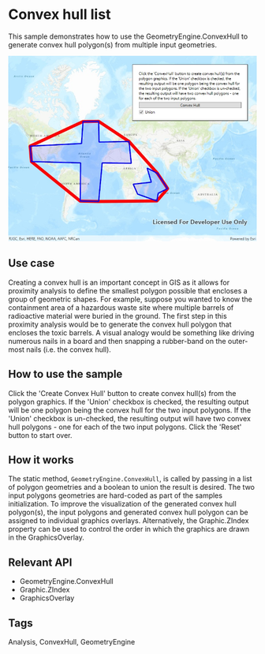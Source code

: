 # Convex hull list

This sample demonstrates how to use the GeometryEngine.ConvexHull to generate convex hull polygon(s) from multiple input geometries.

![screenshot](ConvexHullList.jpg)

## Use case

Creating a convex hull is an important concept in GIS as it allows for proximity analysis to define the smallest polygon possible that encloses a group of geometric shapes. For example, suppose you wanted to know the containment area of a hazardous waste site where multiple barrels of radioactive material were buried in the ground. The first step in this proximity analysis would be to generate the convex hull polygon that encloses the toxic barrels. A visual analogy would be something like driving numerous nails in a board and then snapping a rubber-band on the outer-most nails (i.e. the convex hull).

## How to use the sample

Click the 'Create Convex Hull' button to create convex hull(s) from the polygon graphics. If the 'Union' checkbox is checked, the resulting output will be one polygon being the convex hull for the two input polygons. If the 'Union' checkbox is un-checked, the resulting output will have two convex hull polygons - one for each of the two input polygons. Click the 'Reset' button to start over.

## How it works

The static method, `GeometryEngine.ConvexHull`, is called by passing in a list of polygon geometries and a boolean to union the result is desired. The two input polygons geometries are hard-coded as part of the samples initialization. To improve the visualization of the generated convex hull polygon(s), the input polygons and generated convex hull polygon can be assigned to individual graphics overlays. Alternatively, the Graphic.ZIndex property can be used to control the order in which the graphics are drawn in the GraphicsOverlay.

## Relevant API

* GeometryEngine.ConvexHull
* Graphic.ZIndex
* GraphicsOverlay

## Tags

Analysis, ConvexHull, GeometryEngine
